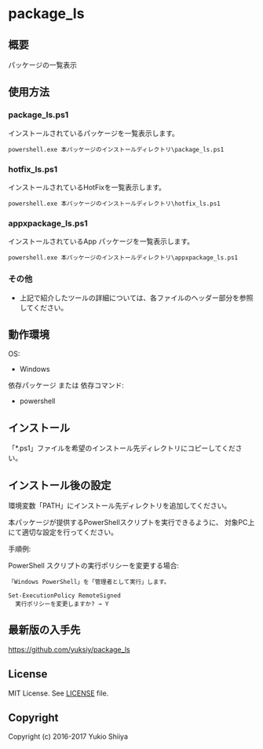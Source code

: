 # package_ls

## 概要

パッケージの一覧表示

## 使用方法

### package_ls.ps1

インストールされているパッケージを一覧表示します。

    powershell.exe 本パッケージのインストールディレクトリ\package_ls.ps1

### hotfix_ls.ps1

インストールされているHotFixを一覧表示します。

    powershell.exe 本パッケージのインストールディレクトリ\hotfix_ls.ps1

### appxpackage_ls.ps1

インストールされているApp パッケージを一覧表示します。

    powershell.exe 本パッケージのインストールディレクトリ\appxpackage_ls.ps1

### その他

* 上記で紹介したツールの詳細については、各ファイルのヘッダー部分を参照してください。

## 動作環境

OS:

* Windows

依存パッケージ または 依存コマンド:

* powershell

## インストール

「*.ps1」ファイルを希望のインストール先ディレクトリにコピーしてください。

## インストール後の設定

環境変数「PATH」にインストール先ディレクトリを追加してください。

本パッケージが提供するPowerShellスクリプトを実行できるように、
対象PC上にて適切な設定を行ってください。

手順例:

PowerShell スクリプトの実行ポリシーを変更する場合:

    「Windows PowerShell」を「管理者として実行」します。

    Set-ExecutionPolicy RemoteSigned
      実行ポリシーを変更しますか? → Y

## 最新版の入手先

<https://github.com/yuksiy/package_ls>

## License

MIT License. See [LICENSE](https://github.com/yuksiy/package_ls/blob/master/LICENSE) file.

## Copyright

Copyright (c) 2016-2017 Yukio Shiiya
